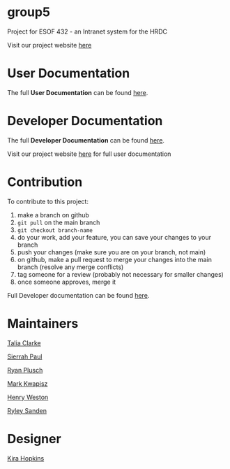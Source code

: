 # group5
Project for ESOF 432 - an Intranet system for the HRDC


Visit our project website [here](https://repo5-rho.vercel.app/)

# User Documentation

The full <strong>User Documentation</strong> can be found <a href="./UserDocumentation" target="_blank">here</a>.

# Developer Documentation 

The full <strong>Developer Documentation</strong> can be found <a href="./DeveloperDocs" target="_blank">here</a>.

Visit our project website [here](https://423s25.github.io/repo5/) for full user documentation

# Contribution

To contribute to this project:

1. make a branch on github
2. `git pull` on the main branch
3. `git checkout branch-name`
4. do your work, add your feature, you can save your changes to your branch
5. push your changes (make sure you are on your branch, not main)
6. on github, make a pull request to merge your changes into the main branch (resolve any merge conflicts)
7. tag someone for a review (probably not necessary for smaller changes)
8. once someone approves, merge it


Full Developer documentation can be found [here](./DeveloperDocs).


# Maintainers

[Talia Clarke](https://github.com/taliaiclarke)

[Sierrah Paul](https://github.com/SierrahPaul)

[Ryan Plusch](https://github.com/Pluschious)

[Mark Kwapisz](https://github.com/Markwapisz)

[Henry Weston](https://github.com/henrywatson11)

[Ryley Sanden](https://github.com/ryleysanden)

# Designer

[Kira Hopkins](https://github.com/KiraHopkins)


